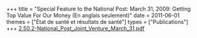 +++
title = "Special Feature to the National Post: March 31, 2009: Getting Top Value For Our Money (En anglais seulement)"
date = 2011-06-01
themes = ["État de santé et résultats de santé"]
types = ["Publications"]
+++
[2.50.2-National\_Post\_Joint\_Venture\_March\_31.pdf](/files/2.50.2-National_Post_Joint_Venture_March_31.pdf)
